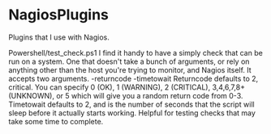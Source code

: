 # NagiosPlugins
Plugins that I use with Nagios.

Powershell/test_check.ps1
I find it handy to have a simply check that can be run on a system. One that doesn't take a bunch of arguments, or rely on anything other than the host you're trying to monitor, and Nagios itself. It accepts two arguments.
-returncode
-timetowait
Returncode defaults to 2, critical. You can specify 0 (OK), 1 (WARNING), 2 (CRITICAL), 3,4,6,7,8+ (UNKNOWN), or 5 which will give you a random return code from 0-3.
Timetowait defaults to 2, and is the number of seconds that the script will sleep before it actually starts working. Helpful for testing checks that may take some time to complete. 

